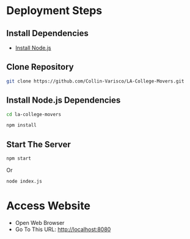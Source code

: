 # Deployment Steps

## Install Dependencies
- [Install Node.js](https://nodejs.org/en/download/)

## Clone Repository
```sh
git clone https://github.com/Collin-Varisco/LA-College-Movers.git
```
## Install Node.js Dependencies
```sh
cd la-college-movers
```
```sh
npm install
```
## Start The Server
```sh
npm start
```
Or
```sh
node index.js
```

# Access Website
- Open Web Browser
- Go To This URL: [http://localhost:8080](http://localhost:8080)
